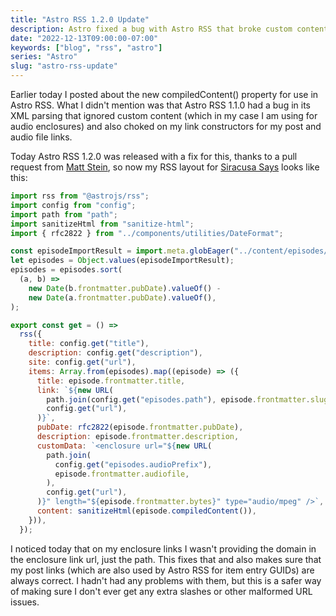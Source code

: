 ```yaml
---
title: "Astro RSS 1.2.0 Update"
description: Astro fixed a bug with Astro RSS that broke custom content.
date: "2022-12-13T09:00:00-07:00"
keywords: ["blog", "rss", "astro"]
series: "Astro"
slug: "astro-rss-update"
---
```


Earlier today I posted about the new compiledContent() property for use in Astro RSS. What I didn't mention was that Astro RSS 1.1.0 had a bug in its XML parsing that ignored custom content (which in my case I am using for audio enclosures) and also choked on my link constructors for my post and audio file links.

Today Astro RSS 1.2.0 was released with a fix for this, thanks to a pull request from [Matt Stein](https://github.com/mattstein), so now my RSS layout for [Siracusa Says](https://siracusasays.com) looks like this:

```javascript title="src/pages/rss.xml.js"
import rss from "@astrojs/rss";
import config from "config";
import path from "path";
import sanitizeHtml from "sanitize-html";
import { rfc2822 } from "../components/utilities/DateFormat";

const episodeImportResult = import.meta.globEager("../content/episodes/*.md");
let episodes = Object.values(episodeImportResult);
episodes = episodes.sort(
  (a, b) =>
    new Date(b.frontmatter.pubDate).valueOf() -
    new Date(a.frontmatter.pubDate).valueOf(),
);

export const get = () =>
  rss({
    title: config.get("title"),
    description: config.get("description"),
    site: config.get("url"),
    items: Array.from(episodes).map((episode) => ({
      title: episode.frontmatter.title,
      link: `${new URL(
        path.join(config.get("episodes.path"), episode.frontmatter.slug),
        config.get("url"),
      )}`,
      pubDate: rfc2822(episode.frontmatter.pubDate),
      description: episode.frontmatter.description,
      customData: `<enclosure url="${new URL(
        path.join(
          config.get("episodes.audioPrefix"),
          episode.frontmatter.audiofile,
        ),
        config.get("url"),
      )}" length="${episode.frontmatter.bytes}" type="audio/mpeg" />`,
      content: sanitizeHtml(episode.compiledContent()),
    })),
  });
```

I noticed today that on my enclosure links I wasn't providing the domain in the enclosure link url, just the path. This fixes that and also makes sure that my post links (which are also used by Astro RSS for item entry GUIDs) are always correct. I hadn't had any problems with them, but this is a safer way of making sure I don't ever get any extra slashes or other malformed URL issues.
